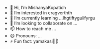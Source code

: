 - 👋 Hi, I’m MishanyaKopatich
- 👀 I’m interested in eragverthth
- 🌱 I’m currently learning ...lhgtiftyguiifyrgu
- 💞️ I’m looking to collaborate on ...
- 📫 How to reach me ...
- 😄 Pronouns: ...
- ⚡ Fun fact: yamakasi|||)
<!---
MishanyaKopatich/MishanyaKopatich is a ✨ special ✨ repository because its `README.md` (this file) appears on your GitHub profile.
You can click the Preview link to take a look at your changes.
